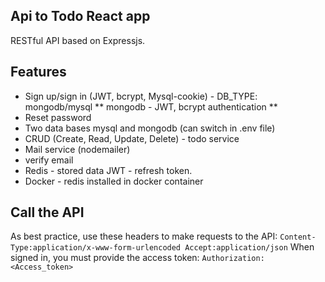 ## Api to Todo React app

RESTful API based on Expressjs.

## Features
* Sign up/sign in (JWT, bcrypt, Mysql-cookie) - DB_TYPE: mongodb/mysql
  ** mongodb - JWT, bcrypt authentication
  ** 
* Reset password 
* Two data bases mysql and mongodb (can switch in .env file)
* CRUD (Create, Read, Update, Delete) - todo service
* Mail service (nodemailer)
* verify email
* Redis - stored data JWT - refresh token.
* Docker - redis installed in docker container


## Call the API
As best practice, use these headers to make requests to the API:
``
Content-Type:application/x-www-form-urlencoded
Accept:application/json
``
When signed in, you must provide the access token:
``
Authorization: <Access_token>
``

